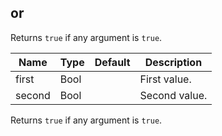 ## or

Returns `true` if any argument is `true`.

 | Name | Type | Default | Description |
 | ---- | ---- | ------- | ----------- |
 | first | Bool |   | First value. |
 | second | Bool |   | Second value. |

Returns `true` if any argument is `true`. 


